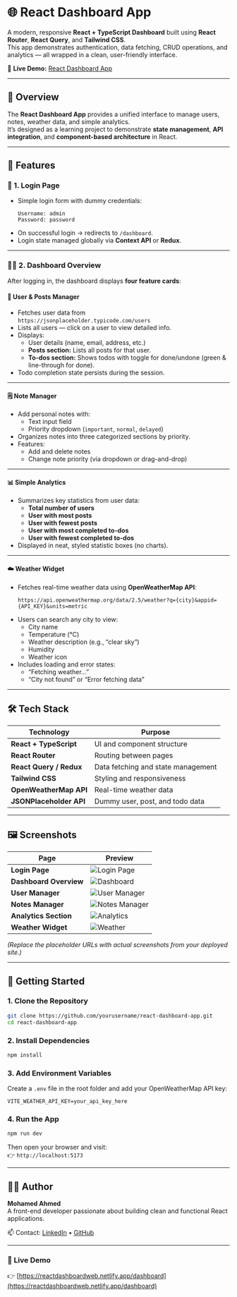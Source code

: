# 🌐 React Dashboard App

A modern, responsive **React + TypeScript Dashboard** built using **React Router**, **React Query**, and **Tailwind CSS**.  
This app demonstrates authentication, data fetching, CRUD operations, and analytics — all wrapped in a clean, user-friendly interface.

🎥 **Live Demo:** [React Dashboard App](https://reactdashboardweb.netlify.app/)

---

## 🚀 Overview

The **React Dashboard App** provides a unified interface to manage users, notes, weather data, and simple analytics.  
It’s designed as a learning project to demonstrate **state management**, **API integration**, and **component-based architecture** in React.

---

## 📂 Features

### 🔐 1. Login Page

- Simple login form with dummy credentials:
  ```
  Username: admin
  Password: password
  ```
- On successful login → redirects to `/dashboard`.
- Login state managed globally via **Context API** or **Redux**.

---

### 🧑‍💻 2. Dashboard Overview

After logging in, the dashboard displays **four feature cards**:

#### 🧍 User & Posts Manager

- Fetches user data from  
  `https://jsonplaceholder.typicode.com/users`
- Lists all users — click on a user to view detailed info.
- Displays:
  - User details (name, email, address, etc.)
  - **Posts section:** Lists all posts for that user.
  - **To-dos section:** Shows todos with toggle for done/undone (green & line-through for done).
- Todo completion state persists during the session.

---

#### 🗒️ Note Manager

- Add personal notes with:
  - Text input field
  - Priority dropdown (`important`, `normal`, `delayed`)
- Organizes notes into three categorized sections by priority.
- Features:
  - Add and delete notes
  - Change note priority (via dropdown or drag-and-drop)

---

#### 📊 Simple Analytics

- Summarizes key statistics from user data:
  - **Total number of users**
  - **User with most posts**
  - **User with fewest posts**
  - **User with most completed to-dos**
  - **User with fewest completed to-dos**
- Displayed in neat, styled statistic boxes (no charts).

---

#### ☁️ Weather Widget

- Fetches real-time weather data using **OpenWeatherMap API**:
  ```
  https://api.openweathermap.org/data/2.5/weather?q={city}&appid={API_KEY}&units=metric
  ```
- Users can search any city to view:
  - City name
  - Temperature (°C)
  - Weather description (e.g., “clear sky”)
  - Humidity
  - Weather icon
- Includes loading and error states:
  - “Fetching weather…”
  - “City not found” or “Error fetching data”

---

## 🛠️ Tech Stack

| Technology              | Purpose                            |
| ----------------------- | ---------------------------------- |
| **React + TypeScript**  | UI and component structure         |
| **React Router**        | Routing between pages              |
| **React Query / Redux** | Data fetching and state management |
| **Tailwind CSS**        | Styling and responsiveness         |
| **OpenWeatherMap API**  | Real-time weather data             |
| **JSONPlaceholder API** | Dummy user, post, and todo data    |

---

## 🖼️ Screenshots

| Page                   | Preview                                                                          |
| ---------------------- | -------------------------------------------------------------------------------- |
| **Login Page**         | ![Login Page](https://via.placeholder.com/800x400?text=Login+Page+Preview)       |
| **Dashboard Overview** | ![Dashboard](https://via.placeholder.com/800x400?text=Dashboard+Overview)        |
| **User Manager**       | ![User Manager](https://via.placeholder.com/800x400?text=User+Manager+Preview)   |
| **Notes Manager**      | ![Notes Manager](https://via.placeholder.com/800x400?text=Notes+Manager+Preview) |
| **Analytics Section**  | ![Analytics](https://via.placeholder.com/800x400?text=Analytics+Preview)         |
| **Weather Widget**     | ![Weather](https://via.placeholder.com/800x400?text=Weather+Widget+Preview)      |

_(Replace the placeholder URLs with actual screenshots from your deployed site.)_

---

## 🧭 Getting Started

### 1. Clone the Repository

```bash
git clone https://github.com/yourusername/react-dashboard-app.git
cd react-dashboard-app
```

### 2. Install Dependencies

```bash
npm install
```

### 3. Add Environment Variables

Create a `.env` file in the root folder and add your OpenWeatherMap API key:

```
VITE_WEATHER_API_KEY=your_api_key_here
```

### 4. Run the App

```bash
npm run dev
```

Then open your browser and visit:  
👉 `http://localhost:5173`

---

## 👨‍💻 Author

**Mohamed Ahmed**  
A front-end developer passionate about building clean and functional React applications.

📫 Contact: [LinkedIn](#) • [GitHub](#)

---

### 🔗 Live Demo

👉 [https://reactdashboardweb.netlify.app/dashboard](https://reactdashboardweb.netlify.app/dashboard)
